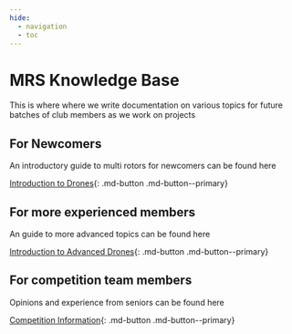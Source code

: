 ```yaml
---
hide:
  - navigation
  - toc
---
```

# MRS Knowledge Base

This is where where we write documentation on various topics for future batches of club members as we work on projects

## For Newcomers

An introductory guide to multi rotors for newcomers can be found here

[Introduction to Drones](basic/basic_introduction){: .md-button .md-button--primary}

## For more experienced members
An guide to more advanced topics can be found here

[Introduction to Advanced Drones](advanced/advanced_introduction){: .md-button .md-button--primary}

## For competition team members
Opinions and experience from seniors can be found here

[Competition Information](competition/AAVC_reference){: .md-button .md-button--primary}